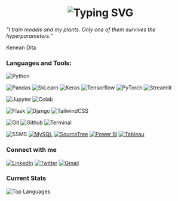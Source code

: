<link href="https://fonts.googleapis.com/css2?family=Montserrat:wght@700&display=swap" rel="stylesheet">


<h1 align="center">
    <img 
        src="https://readme-typing-svg.herokuapp.com/?font=Montserrat&weight=700&size=40&center=true&vCenter=true&width=700&height=100&duration=4000&lines=Name's+Kenean+Dita!+👋;+💼+Like+James+Bond…+but+in+tech!;+🧩+Solving+problems,+not+villains!&color=324a77" 
        alt="Typing SVG" 
    />
</h1>


*"I train models and my plants. Only one of them survives the hyperparameters."*

Kenean Dita

### Languages and Tools:

![Python](https://img.shields.io/badge/python%20-%2314354C.svg?&style=for-the-badge&logo=python&logoColor=white)


![Pandas](https://img.shields.io/badge/pandas%20-%23150458.svg?&style=for-the-badge&logo=pandas&logoColor=white)
![SkLearn](https://img.shields.io/badge/SkLearn%20-%23E34F26.svg?&style=for-the-badge&logo=scikit%20learn&logoColor=white)
![Keras](https://img.shields.io/badge/Keras%20-%23D00000.svg?&style=for-the-badge&logo=Keras&logoColor=white)
![Tensorflow](https://img.shields.io/badge/TensorFlow%20-%23430098.svg?&style=for-the-badge&logo=TensorFlow&logoColor=white)
![PyTorch](https://img.shields.io/badge/PyTorch%20-%23EE4C2C.svg?&style=for-the-badge&logo=pytorch&logoColor=white)
![Streamlit](https://img.shields.io/badge/Streamlit%20-%23FF4B4B.svg?&style=for-the-badge&logo=streamlit&logoColor=white)


![Jupyter](https://img.shields.io/badge/Jupyter%20-%23F37626.svg?&style=for-the-badge&logo=Jupyter&logoColor=white)
![Colab](https://img.shields.io/badge/Colab%20-%2320232a.svg?&style=for-the-badge&logo=google&logoColor=white)

![Flask](https://img.shields.io/badge/flask%20-%2307405e.svg?&style=for-the-badge&logo=flask&logoColor=white)
![Django](https://img.shields.io/badge/Django-%23092E20.svg?&style=for-the-badge&logo=django&logoColor=white)
![TailwindCSS](https://img.shields.io/badge/Tailwind_CSS-%2338B2AC.svg?&style=for-the-badge&logo=tailwind-css&logoColor=white)

![Git](https://img.shields.io/badge/git%20-%23F05033.svg?&style=for-the-badge&logo=git&logoColor=white)
![Github](https://img.shields.io/badge/github%20-%23121011.svg?&style=for-the-badge&logo=github&logoColor=white)
![Terminal](https://img.shields.io/badge/terminal-linux?logo=gnubash&logoColor=white&style=for-the-badge)

![SSMS](https://img.shields.io/badge/SSMS%20-%23CC2927.svg?&style=for-the-badge&logo=microsoftsqlserver&logoColor=white)
[![MySQL](https://img.shields.io/badge/MySQL-%234479A1.svg?&style=for-the-badge&logo=mysql&logoColor=white)](https://www.mysql.com/)
[![SourceTree](https://img.shields.io/badge/SourceTree-%230072C6.svg?&style=for-the-badge&logo=sourcetree&logoColor=white)](https://www.sourcetreeapp.com/)
[![Power BI](https://img.shields.io/badge/Power%20BI-F2C811?style=for-the-badge&logo=power-bi&logoColor=black)](https://powerbi.microsoft.com/)
[![Tableau](https://img.shields.io/badge/Tableau-%23E97627.svg?&style=for-the-badge&logo=tableau&logoColor=white)](https://www.tableau.com/)

### Connect with me

[![LinkedIn](https://img.shields.io/badge/LinkedIn%20-%230077B5.svg?&style=for-the-badge&logo=linkedin&logoColor=white)](https://www.linkedin.com/in/kenean-dita-55a52725b/)
[![Twitter](https://img.shields.io/badge/Twitter-%231DA1F2.svg?&style=for-the-badge&logo=twitter&logoColor=white)](https://twitter.com/KeneanDita)
[![Gmail](https://img.shields.io/badge/Gmail-%23D14836.svg?&style=for-the-badge&logo=gmail&logoColor=white)](mailto:Keneansufa@gmail.com)

### Current Stats

<p>
  <img src="https://github-readme-stats.vercel.app/api/top-langs/?username=KeneanDita&layout=compact&theme=vision-friendly-dark" alt="Top Languages" />
</p>
